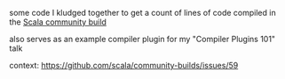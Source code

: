 some code I kludged together to get a count of lines of code compiled
in the [Scala community build](https://github.com/scala/community-builds)

also serves as an example compiler plugin for my
"Compiler Plugins 101" talk

context: https://github.com/scala/community-builds/issues/59
